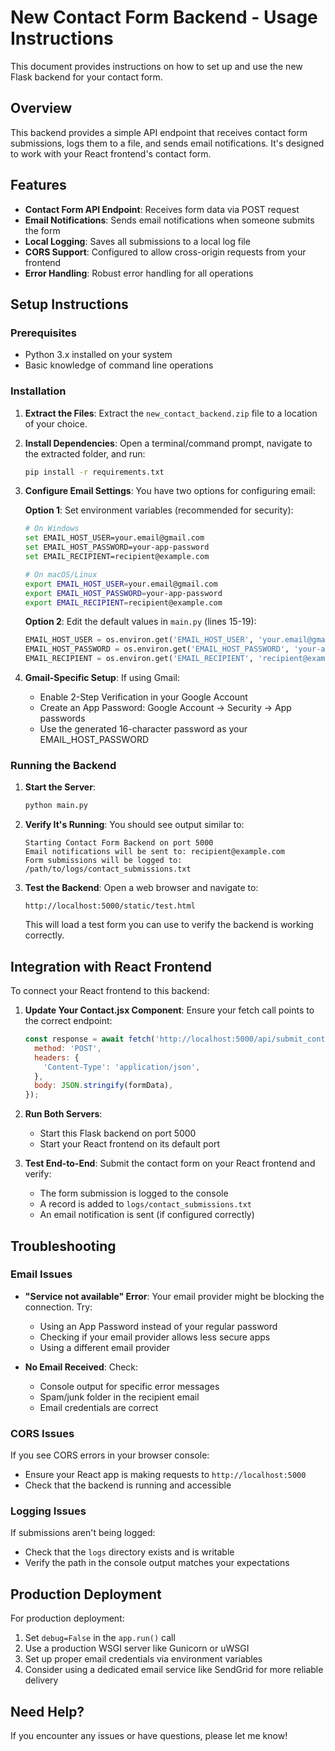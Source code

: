 # New Contact Form Backend - Usage Instructions

This document provides instructions on how to set up and use the new Flask backend for your contact form.

## Overview

This backend provides a simple API endpoint that receives contact form submissions, logs them to a file, and sends email notifications. It's designed to work with your React frontend's contact form.

## Features

- **Contact Form API Endpoint**: Receives form data via POST request
- **Email Notifications**: Sends email notifications when someone submits the form
- **Local Logging**: Saves all submissions to a local log file
- **CORS Support**: Configured to allow cross-origin requests from your frontend
- **Error Handling**: Robust error handling for all operations

## Setup Instructions

### Prerequisites

- Python 3.x installed on your system
- Basic knowledge of command line operations

### Installation

1. **Extract the Files**:
   Extract the `new_contact_backend.zip` file to a location of your choice.

2. **Install Dependencies**:
   Open a terminal/command prompt, navigate to the extracted folder, and run:
   ```bash
   pip install -r requirements.txt
   ```

3. **Configure Email Settings**:
   You have two options for configuring email:

   **Option 1**: Set environment variables (recommended for security):
   ```bash
   # On Windows
   set EMAIL_HOST_USER=your.email@gmail.com
   set EMAIL_HOST_PASSWORD=your-app-password
   set EMAIL_RECIPIENT=recipient@example.com

   # On macOS/Linux
   export EMAIL_HOST_USER=your.email@gmail.com
   export EMAIL_HOST_PASSWORD=your-app-password
   export EMAIL_RECIPIENT=recipient@example.com
   ```

   **Option 2**: Edit the default values in `main.py` (lines 15-19):
   ```python
   EMAIL_HOST_USER = os.environ.get('EMAIL_HOST_USER', 'your.email@gmail.com')
   EMAIL_HOST_PASSWORD = os.environ.get('EMAIL_HOST_PASSWORD', 'your-app-password')
   EMAIL_RECIPIENT = os.environ.get('EMAIL_RECIPIENT', 'recipient@example.com')
   ```

4. **Gmail-Specific Setup**:
   If using Gmail:
   - Enable 2-Step Verification in your Google Account
   - Create an App Password: Google Account → Security → App passwords
   - Use the generated 16-character password as your EMAIL_HOST_PASSWORD

### Running the Backend

1. **Start the Server**:
   ```bash
   python main.py
   ```

2. **Verify It's Running**:
   You should see output similar to:
   ```
   Starting Contact Form Backend on port 5000
   Email notifications will be sent to: recipient@example.com
   Form submissions will be logged to: /path/to/logs/contact_submissions.txt
   ```

3. **Test the Backend**:
   Open a web browser and navigate to:
   ```
   http://localhost:5000/static/test.html
   ```
   This will load a test form you can use to verify the backend is working correctly.

## Integration with React Frontend

To connect your React frontend to this backend:

1. **Update Your Contact.jsx Component**:
   Ensure your fetch call points to the correct endpoint:
   ```javascript
   const response = await fetch('http://localhost:5000/api/submit_contact_form', {
     method: 'POST',
     headers: {
       'Content-Type': 'application/json',
     },
     body: JSON.stringify(formData),
   });
   ```

2. **Run Both Servers**:
   - Start this Flask backend on port 5000
   - Start your React frontend on its default port

3. **Test End-to-End**:
   Submit the contact form on your React frontend and verify:
   - The form submission is logged to the console
   - A record is added to `logs/contact_submissions.txt`
   - An email notification is sent (if configured correctly)

## Troubleshooting

### Email Issues

- **"Service not available" Error**: Your email provider might be blocking the connection. Try:
  - Using an App Password instead of your regular password
  - Checking if your email provider allows less secure apps
  - Using a different email provider

- **No Email Received**: Check:
  - Console output for specific error messages
  - Spam/junk folder in the recipient email
  - Email credentials are correct

### CORS Issues

If you see CORS errors in your browser console:
- Ensure your React app is making requests to `http://localhost:5000`
- Check that the backend is running and accessible

### Logging Issues

If submissions aren't being logged:
- Check that the `logs` directory exists and is writable
- Verify the path in the console output matches your expectations

## Production Deployment

For production deployment:

1. Set `debug=False` in the `app.run()` call
2. Use a production WSGI server like Gunicorn or uWSGI
3. Set up proper email credentials via environment variables
4. Consider using a dedicated email service like SendGrid for more reliable delivery

## Need Help?

If you encounter any issues or have questions, please let me know!
